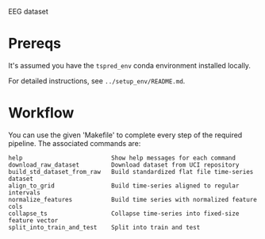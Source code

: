 EEG dataset

# Prereqs

It's assumed you have the `tspred_env` conda environment installed locally.

For detailed instructions, see `../setup_env/README.md`.

# Workflow

You can use the given 'Makefile' to complete every step of the required pipeline. The associated commands are:

```
help                         Show help messages for each command
download_raw_dataset         Download dataset from UCI repository
build_std_dataset_from_raw   Build standardized flat file time-series dataset
align_to_grid                Build time-series aligned to regular intervals
normalize_features           Build time series with normalized feature cols
collapse_ts                  Collapse time-series into fixed-size feature vector
split_into_train_and_test    Split into train and test
```
